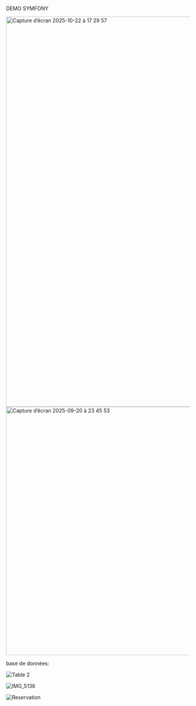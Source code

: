 DEMO SYMFONY


<img width="1324" height="1068" alt="Capture d’écran 2025-10-22 à 17 29 57" src="https://github.com/user-attachments/assets/13abe82d-af0a-419c-bf19-52ee9ed43983" />





<img width="1236" height="680" alt="Capture d’écran 2025-09-20 à 23 45 53" src="https://github.com/user-attachments/assets/25480617-3299-4c24-ac99-97f88eaafbda" />

base de données:



![Table 2](https://github.com/user-attachments/assets/0521243f-fccc-41bd-bedb-ba35fe903bf9)

![IMG_5136](https://github.com/user-attachments/assets/56edc383-428a-4e7f-812d-5fdc23c844e3)


![Reservation](https://github.com/user-attachments/assets/424db824-9eb6-42cc-896b-867b654670ea)

